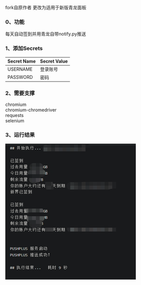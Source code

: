 fork自原作者
更改为适用于新版青龙面板

### 0、功能

每天自动签到并用青龙自带notify.py推送

### 1、添加Secrets
| Secret Name  | Secret Value     |
| -----------  | ---------------- |
| USERNAME     | 登录账号 |
| PASSWORD     | 密码 |

### 2、需要支撑

chromium  
chromium-chromedriver  
requests  
selenium  

### 3、运行结果
![](image.png)
